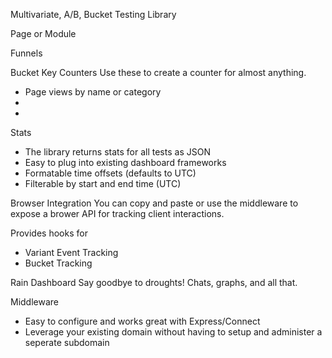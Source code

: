 Multivariate, A/B, Bucket Testing Library


Page or Module

Funnels

Bucket Key Counters
  Use these to create a counter for almost anything.

  - Page views by name or category
  -
  -

Stats
  - The library returns stats for all tests as JSON
  - Easy to plug into existing dashboard frameworks
  - Formatable time offsets (defaults to UTC)
  - Filterable by start and end time (UTC)

Browser Integration
You can copy and paste or use the middleware to expose a brower API for tracking client interactions.

  Provides hooks for
  - Variant Event Tracking
  - Bucket Tracking

Rain Dashboard
Say goodbye to droughts! Chats, graphs, and all that.

Middleware

 - Easy to configure and works great with Express/Connect
 - Leverage your existing domain without having to setup and administer a seperate subdomain
